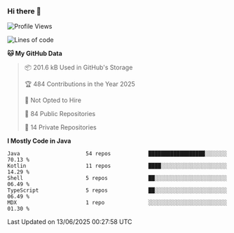 ### Hi there 👋


<!--START_SECTION:waka-->
![Profile Views](http://img.shields.io/badge/Profile%20Views-0-blue)

![Lines of code](https://img.shields.io/badge/From%20Hello%20World%20I%27ve%20Written-3.4%20million%20lines%20of%20code-blue)

**🐱 My GitHub Data** 

> 📦 201.6 kB Used in GitHub's Storage 
 > 
> 🏆 484 Contributions in the Year 2025
 > 
> 🚫 Not Opted to Hire
 > 
> 📜 84 Public Repositories 
 > 
> 🔑 14 Private Repositories 
 > 
**I Mostly Code in Java** 

```text
Java                     54 repos            ██████████████████░░░░░░░   70.13 % 
Kotlin                   11 repos            ████░░░░░░░░░░░░░░░░░░░░░   14.29 % 
Shell                    5 repos             ██░░░░░░░░░░░░░░░░░░░░░░░   06.49 % 
TypeScript               5 repos             ██░░░░░░░░░░░░░░░░░░░░░░░   06.49 % 
MDX                      1 repo              ░░░░░░░░░░░░░░░░░░░░░░░░░   01.30 % 
```




 Last Updated on 13/06/2025 00:27:58 UTC
<!--END_SECTION:waka-->
